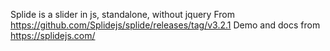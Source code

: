 Splide is a slider in js, standalone, without jquery
From https://github.com/Splidejs/splide/releases/tag/v3.2.1
Demo and docs from https://splidejs.com/
